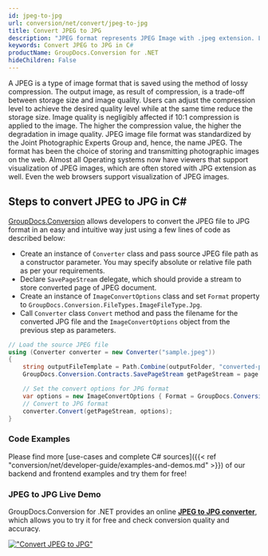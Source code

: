 ```yaml
---
id: jpeg-to-jpg
url: conversion/net/convert/jpeg-to-jpg
title: Convert JPEG to JPG
description: "JPEG format represents JPEG Image with .jpeg extension. Learn how to convert JPEG to JPG file programmatically in C# language using GroupDocs.Conversion for .NET library."
keywords: Convert JPEG to JPG in C#
productName: GroupDocs.Conversion for .NET
hideChildren: False
---
```


A JPEG is a type of image format that is saved using the method of lossy compression. The output image, as result of compression, is a trade-off between storage size and image quality. Users can adjust the compression level to achieve the desired quality level while at the same time reduce the storage size. Image quality is negligibly affected if 10:1 compression is applied to the image.  The higher the compression value, the higher the degradation in image quality. JPEG image file format was standardized by the Joint Photographic Experts Group and, hence, the name JPEG. The format has been the choice of storing and transmitting photographic images on the web. Almost all Operating systems now have viewers that support visualization of JPEG images, which are often stored with JPG extension as well. Even the web browsers support visualization of JPEG images.

## Steps to convert JPEG to JPG in C#

[GroupDocs.Conversion](https://products.groupdocs.com/conversion/net) allows developers to convert the JPEG file to JPG format in an easy and intuitive way just using a few lines of code as described below:

* Create an instance of `Converter` class and pass source JPEG file path as a constructor parameter. You may specify absolute or relative file path as per your requirements. 
* Declare `SavePageStream` delegate, which should provide a stream to store converted page of JPEG document.
* Create an instance of `ImageConvertOptions` class and set `Format` property to `GroupDocs.Conversion.FileTypes.ImageFileType.Jpg`.
* Call `Converter` class `Convert` method and pass the filename for the converted JPG file and the `ImageConvertOptions` object from the previous step as parameters.

```csharp
// Load the source JPEG file
using (Converter converter = new Converter("sample.jpeg"))
{
    string outputFileTemplate = Path.Combine(outputFolder, "converted-page-{0}.jpg");
    GroupDocs.Conversion.Contracts.SavePageStream getPageStream = page => new FileStream(string.Format(outputFileTemplate, page), FileMode.Create);

    // Set the convert options for JPG format
    var options = new ImageConvertOptions { Format = GroupDocs.Conversion.FileTypes.ImageFileType.Jpg };   
    // Convert to JPG format
    converter.Convert(getPageStream, options);
}
```

### Code Examples

Please find more [use-cases and complete C# sources]({{< ref "conversion/net/developer-guide/examples-and-demos.md" >}}) of our backend and frontend examples and try them for free!

### JPEG to JPG Live Demo

GroupDocs.Conversion for .NET provides an online [**JPEG to JPG converter**](https://products.groupdocs.app/conversion/jpeg-to-jpg), which allows you to try it for free and check conversion quality and accuracy.

[!["Convert JPEG to JPG"](conversion/net/images/convert-to-jpg/convert-jpeg-to-jpg.png)](https://products.groupdocs.app/conversion/jpeg-to-jpg)